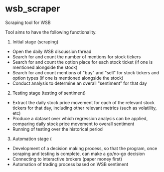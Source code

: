 # wsb_scraper
Scraping tool for WSB

Tool aims to have the following functionality.

1. Initial stage (scraping)

  - Open the daily WSB discussion thread
  - Search for and count the number of mentions for stock tickers
  - Search for and count the option place for each stock ticket (if one is mentioned alongside the stock)
  - Search for and count mentions of "buy" and "sell" for stock tickers and option types (if one is mentioned alongside the stock)
  - Conduct analysis to determine an overall "sentiment" for that day
  
2. Testing stage (testing of sentiment)

  - Extract the daily stock price movement for each of the relevant stock tickers for that day, including other relevant metrics (such as volatility, etc)
  - Produce a dataset over which regression analysis can be applied, comparing daily stock price movement to overall sentiment
  - Running of testing over the historical period
  
3. Automation stage (

  - Development of a decision making process, so that the program, once scraping and testing is complete, can make a go/no-go decision
  - Connecting to interactive brokers (paper money first)
  - Automation of trading process based on WSB sentiment
